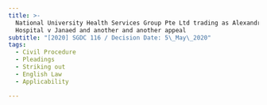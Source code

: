 ```yaml
---
title: >-
  National University Health Services Group Pte Ltd trading as Alexandra
  Hospital v Janaed and another and another appeal
subtitle: "[2020] SGDC 116 / Decision Date: 5\_May\_2020"
tags:
  - Civil Procedure
  - Pleadings
  - Striking out
  - English Law
  - Applicability

---
```


